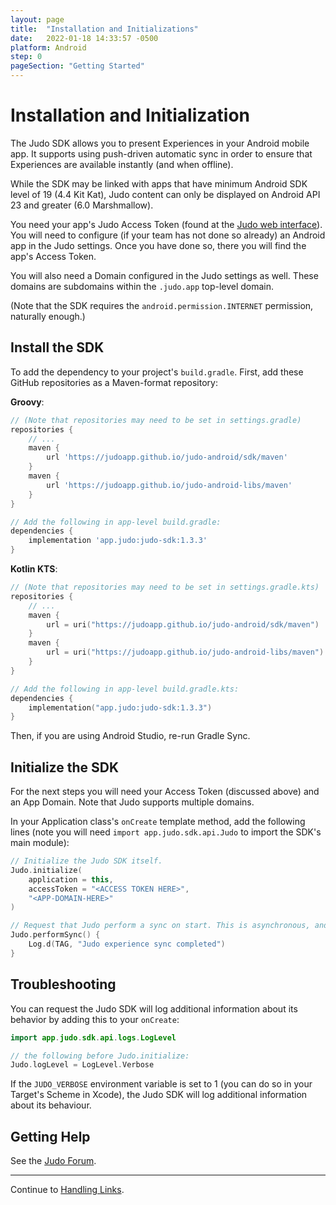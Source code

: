 ```yaml
---
layout: page
title:  "Installation and Initializations"
date:   2022-01-18 14:33:57 -0500
platform: Android
step: 0
pageSection: "Getting Started"
---
```

# Installation and Initialization

The Judo SDK allows you to present Experiences in your Android mobile app. It supports using push-driven automatic sync in order to ensure that Experiences are available instantly (and when offline).

While the SDK may be linked with apps that have minimum Android SDK level of 19 (4.4 Kit Kat), Judo content can only be displayed on Android API 23 and greater (6.0 Marshmallow).

You need your app's Judo Access Token (found at the [Judo web interface](https://www.judo.app/login)).  You will need to configure (if your team has not done so already) an Android app in the Judo settings. Once you have done so, there you will find the app's Access Token.

You will also need a Domain configured in the Judo settings as well. These domains are subdomains within the `.judo.app` top-level domain.

(Note that the SDK requires the `android.permission.INTERNET` permission, naturally enough.)

## Install the SDK

To add the dependency to your project's `build.gradle`. First, add these GitHub repositories as a Maven-format repository:

**Groovy**:
```groovy
// (Note that repositories may need to be set in settings.gradle)
repositories {
    // ...
    maven {
        url 'https://judoapp.github.io/judo-android/sdk/maven'
    }
    maven {
        url 'https://judoapp.github.io/judo-android-libs/maven'
    }
}

// Add the following in app-level build.gradle:
dependencies {
    implementation 'app.judo:judo-sdk:1.3.3'
}
```

**Kotlin KTS**:

```kotlin
// (Note that repositories may need to be set in settings.gradle.kts)
repositories {
    // ...
    maven {
        url = uri("https://judoapp.github.io/judo-android/sdk/maven")
    }
    maven {
        url = uri("https://judoapp.github.io/judo-android-libs/maven")
    }
}

// Add the following in app-level build.gradle.kts:
dependencies {
    implementation("app.judo:judo-sdk:1.3.3")
}
```

Then, if you are using Android Studio, re-run Gradle Sync.

## Initialize the SDK

For the next steps you will need your Access Token (discussed above) and an App Domain. Note that Judo supports multiple domains.

In your Application class's `onCreate` template method, add the following lines (note you will need `import app.judo.sdk.api.Judo` to import the SDK's main module):

```kotlin
// Initialize the Judo SDK itself.
Judo.initialize(
    application = this,
    accessToken = "<ACCESS TOKEN HERE>",
    "<APP-DOMAIN-HERE>"
)

// Request that Judo perform a sync on start. This is asynchronous, and in the event of no pending updates will consist of only a small, single HTTP request.
Judo.performSync() {
    Log.d(TAG, "Judo experience sync completed")
}
```

## Troubleshooting

You can request the Judo SDK will log additional information about its behavior by adding this to your `onCreate`:

```kotlin
import app.judo.sdk.api.logs.LogLevel

// the following before Judo.initialize:
Judo.logLevel = LogLevel.Verbose
```

If the `JUDO_VERBOSE` environment variable is set to 1 (you can do so in your Target's Scheme in Xcode), the Judo SDK will log additional information about its behaviour.

## Getting Help

See the [Judo Forum](https://forum.judo.app/c/sdk-integration).

---

Continue to [Handling Links](Handling-Links).
